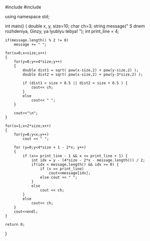#include<iostream>
#include<cmath>
 
using namespace std;
 
int main()
{
	double x, y,
	size=10;
	char ch=3;
	string message(" S dnem rozhdeniya, Ginzy, ya lyublyu tebya! ");
	int print_line = 4;
	
	if(message.length() % 2 != 0)
		message += " ";
	
	for(x=0;x<size;x++)
	{
		for(y=0;y<=4*size;y++)
		{
			double dist1 = sqrt( pow(x-size,2) + pow(y-size,2) );
			double dist2 = sqrt( pow(x-size,2) + pow(y-3*size,2) );
			
			if (dist1 < size + 0.5 || dist2 < size + 0.5 ) {
				cout<< ch;
			}
			else
				cout<< " ";
		}
		
		cout<<"\n";
	}
	
	for(x=1;x<2*size;x++)
	{
		for(y=0;y<x;y++)
			cout << " ";
		
		for (y=0;y<4*size + 1 - 2*x; y++)
		{
			if (x>= print_line - 1 && x <= print_line + 1) {
				int idx = y - (4*size - 2*x - message.length()) / 2;
				if(idx < message.length() && idx >= 0) {
					if (x == print_line)
						cout<<message[idx];
					else cout << " ";
				}
				else
					cout << ch;
			}
			else
				cout<< ch;
		}
		cout<<endl;
	}
	
	return 0;
}
